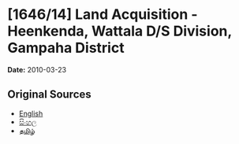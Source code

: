# [1646/14] Land Acquisition - Heenkenda, Wattala D/S Division, Gampaha District

**Date:** 2010-03-23

## Original Sources

- [English](https://documents.gov.lk/view/extra-gazettes/2010/3/1646-14_E.pdf)
- [සිංහල](https://documents.gov.lk/view/extra-gazettes/2010/3/1646-14_S.pdf)
- [தமிழ்](https://documents.gov.lk/view/extra-gazettes/2010/3/1646-14_T.pdf)
